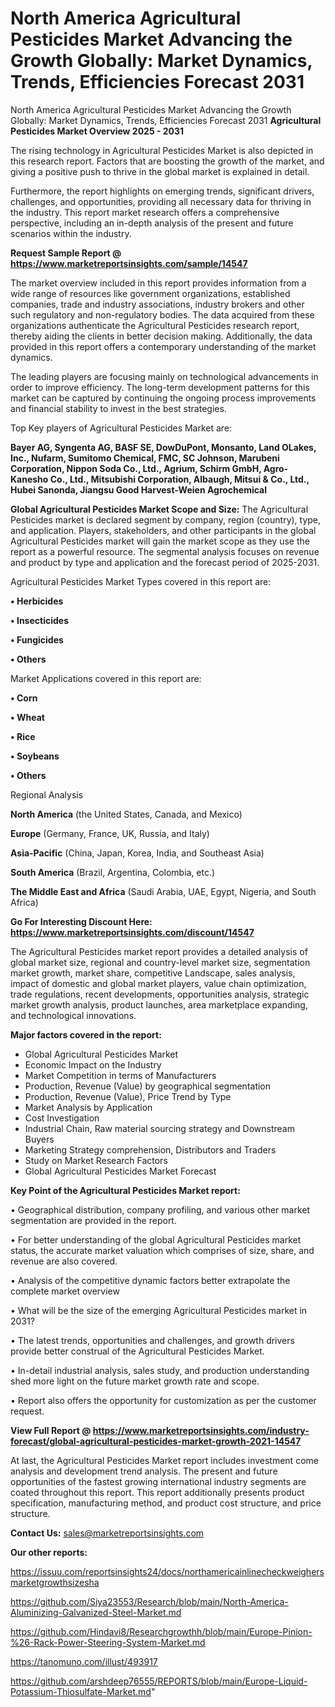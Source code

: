 # North America Agricultural Pesticides Market Advancing the Growth Globally: Market Dynamics, Trends, Efficiencies Forecast 2031
 North America Agricultural Pesticides Market Advancing the Growth Globally: Market Dynamics, Trends, Efficiencies Forecast 2031
<Strong> Agricultural Pesticides Market Overview 2025 - 2031</strong>

The rising technology in Agricultural Pesticides Market is also depicted in this research report. Factors that are boosting the growth of the market, and giving a positive push to thrive in the global market is explained in detail.

Furthermore, the report highlights on emerging trends, significant drivers, challenges, and opportunities, providing all necessary data for thriving in the industry. This report market research offers a comprehensive perspective, including an in-depth analysis of the present and future scenarios within the industry.

<strong>Request Sample Report @ <a href=https://www.marketreportsinsights.com/sample/14547>https://www.marketreportsinsights.com/sample/14547</a></strong>

The market overview included in this report provides information from a wide range of resources like government organizations, established companies, trade and industry associations, industry brokers and other such regulatory and non-regulatory bodies. The data acquired from these organizations authenticate the Agricultural Pesticides research report, thereby aiding the clients in better decision making. Additionally, the data provided in this report offers a contemporary understanding of the market dynamics.

The leading players are focusing mainly on technological advancements in order to improve efficiency. The long-term development patterns for this market can be captured by continuing the ongoing process improvements and financial stability to invest in the best strategies.

Top Key players of Agricultural Pesticides Market are:

<strong>Bayer AG, Syngenta AG, BASF SE, DowDuPont, Monsanto, Land OLakes, Inc., Nufarm, Sumitomo Chemical, FMC, SC Johnson, Marubeni Corporation, Nippon Soda Co., Ltd., Agrium, Schirm GmbH, Agro-Kanesho Co., Ltd., Mitsubishi Corporation, Albaugh, Mitsui & Co., Ltd., Hubei Sanonda, Jiangsu Good Harvest-Weien Agrochemical</strong>

<strong><b>Global Agricultural Pesticides Market Scope and Size:</b></strong>
The Agricultural Pesticides market is declared segment by company, region (country), type, and application. Players, stakeholders, and other participants in the global Agricultural Pesticides market will gain the market scope as they use the report as a powerful resource. The segmental analysis focuses on revenue and product by type and application and the forecast period of 2025-2031.

Agricultural Pesticides Market Types covered in this report are:

<strong>• Herbicides

• Insecticides

• Fungicides

• Others</strong>

Market Applications covered in this report are:

<strong>• Corn

• Wheat

• Rice

• Soybeans

• Others</strong> 

Regional Analysis

<strong>North America</strong> (the United States, Canada, and Mexico)

<strong>Europe</strong> (Germany, France, UK, Russia, and Italy)

<strong>Asia-Pacific</strong> (China, Japan, Korea, India, and Southeast Asia)

<strong>South America</strong> (Brazil, Argentina, Colombia, etc.)

<strong>The Middle East and Africa</strong> (Saudi Arabia, UAE, Egypt, Nigeria, and South Africa)

<strong>Go For Interesting Discount Here: <a href=https://www.marketreportsinsights.com/discount/14547>https://www.marketreportsinsights.com/discount/14547</a></strong>

The Agricultural Pesticides market report provides a detailed analysis of global market size, regional and country-level market size, segmentation market growth, market share, competitive Landscape, sales analysis, impact of domestic and global market players, value chain optimization, trade regulations, recent developments, opportunities analysis, strategic market growth analysis, product launches, area marketplace expanding, and technological innovations.

<strong><b>Major factors covered in the report:</b></strong>
<ul>
  <li>Global Agricultural Pesticides Market </li>
  <li>Economic Impact on the Industry</li>
  <li>Market Competition in terms of Manufacturers</li>
  <li>Production, Revenue (Value) by geographical segmentation</li>
  <li>Production, Revenue (Value), Price Trend by Type</li>
  <li>Market Analysis by Application</li>
  <li>Cost Investigation</li>
  <li>Industrial Chain, Raw material sourcing strategy and Downstream Buyers</li>
  <li>Marketing Strategy comprehension, Distributors and Traders</li>
  <li>Study on Market Research Factors</li>
  <li>Global Agricultural Pesticides Market Forecast</li>
</ul>

<strong><b>Key Point of the Agricultural Pesticides Market report:</b></strong>

• Geographical distribution, company profiling, and various other market segmentation are provided in the report.

• For better understanding of the global Agricultural Pesticides market status, the accurate market valuation which comprises of size, share, and revenue are also covered.

• Analysis of the competitive dynamic factors better extrapolate the complete market overview

• What will be the size of the emerging Agricultural Pesticides market in 2031?

• The latest trends, opportunities and challenges, and growth drivers provide better construal of the Agricultural Pesticides Market.

• In-detail industrial analysis, sales study, and production understanding shed more light on the future market growth rate and scope.

• Report also offers the opportunity for customization as per the customer request.

<strong><b>View Full Report @ <a href=https://www.marketreportsinsights.com/industry-forecast/global-agricultural-pesticides-market-growth-2021-14547>https://www.marketreportsinsights.com/industry-forecast/global-agricultural-pesticides-market-growth-2021-14547</a></b></strong>


At last, the Agricultural Pesticides Market report includes investment come analysis and development trend analysis. The present and future opportunities of the fastest growing international industry segments are coated throughout this report. This report additionally presents product specification, manufacturing method, and product cost structure, and price structure.

<strong>Contact Us:</strong>
sales@marketreportsinsights.com

<strong>Our other reports:</strong>

<a href=https://issuu.com/reportsinsights24/docs/northamericainlinecheckweighersmarketgrowthsizesha>https://issuu.com/reportsinsights24/docs/northamericainlinecheckweighersmarketgrowthsizesha</a>

<a href=https://github.com/Siya23553/Research/blob/main/North-America-Aluminizing-Galvanized-Steel-Market.md>https://github.com/Siya23553/Research/blob/main/North-America-Aluminizing-Galvanized-Steel-Market.md</a>

<a href=https://github.com/Hindavi8/Researchgrowthh/blob/main/Europe-Pinion-%26-Rack-Power-Steering-System-Market.md>https://github.com/Hindavi8/Researchgrowthh/blob/main/Europe-Pinion-%26-Rack-Power-Steering-System-Market.md</a>

<a href=https://tanomuno.com/illust/493917>https://tanomuno.com/illust/493917</a>

<a href=https://github.com/arshdeep76555/REPORTS/blob/main/Europe-Liquid-Potassium-Thiosulfate-Market.md>https://github.com/arshdeep76555/REPORTS/blob/main/Europe-Liquid-Potassium-Thiosulfate-Market.md</a>"

